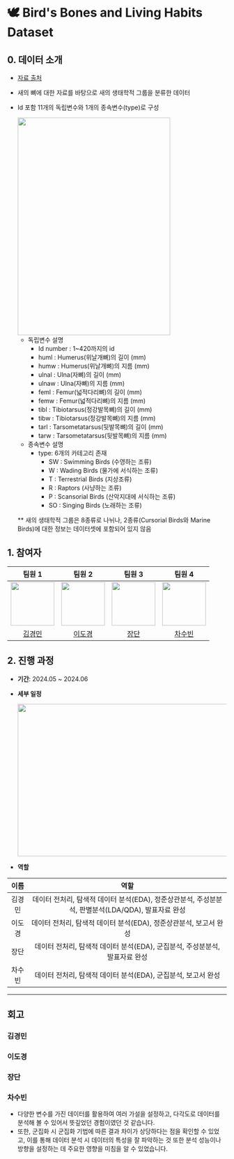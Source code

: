 # **🕊 Bird's Bones and Living Habits Dataset**

## **0. 데이터 소개**
- [자료 출처](https://www.kaggle.com/datasets/zhangjuefei/birds-bones-and-living-habits/data) 
- 새의 뼈에 대한 자료를 바탕으로 새의 생태학적 그룹을 분류한 데이터
- Id 포함 11개의 독립변수와 1개의 종속변수(type)로 구성
  
  <img src = "https://github.com/chasubeen/Birds/assets/98953721/9190a656-fb9a-4d7f-927d-568d5673e3a0" height = 500 width = 350>
  
  - 독립변수 설명
    - Id number : 1~420까지의 id
    - huml : Humerus(위날개뼈)의 길이 (mm)
    - humw : Humerus(위날개뼈)의 지름 (mm)
    - ulnal : Ulna(자뼈)의 길이 (mm)
    - ulnaw : Ulna(자뼈)의 지름 (mm)
    - feml : Femur(넓적다리뼈)의 길이 (mm)
    - femw : Femur(넓적다리뼈)의 지름 (mm)
    - tibl : Tibiotarsus(정강발목뼈)의 길이 (mm)
    - tibw : Tibiotarsus(정강발목뼈)의 지름 (mm)
    - tarl : Tarsometatarsus(뒷발목뼈)의 길이 (mm)
    - tarw : Tarsometatarsus(뒷발목뼈)의 지름 (mm)
  - 종속변수 설명
    - type: 6개의 카테고리 존재
      - SW : Swimming Birds (수영하는 조류)
      - W : Wading Birds (물가에 서식하는 조류)
      - T : Terrestrial Birds (지상조류)
      - R : Raptors (사냥하는 조류)
      - P : Scansorial Birds (산악지대에 서식하는 조류)
      - SO : Singing Birds (노래하는 조류)    
  
  ** 새의 생태학적 그룹은 8종류로 나뉘나, 2종류(Cursorial Birds와 Marine Birds)에 대한 정보는 데이터셋에 포함되어 있지 않음

## **1. 참여자**
|**팀원 1**|**팀원 2**|**팀원 3**|**팀원 4**|
|:----------:|:----------:|:----------:|:----------:|
|<img src="" width = 100 height = 100>|<img src = "" width = 100 height = 100>|<img src = "" width = 100 height = 100>|<img src = "https://github.com/chasubeen/Birds/assets/98953721/897c44b7-c0d5-46ba-98d4-fb9e5b39a83e" width = 100 height = 100>|
|[김경민]()|[이도경]()|[장단]()|[차수빈](https://github.com/chasubeen)|

## **2. 진행 과정**
- **기간**: 2024.05 ~ 2024.06
- **세부 일정**
  
  <img src = "https://github.com/chasubeen/Birds/assets/98953721/60af38ae-5c00-4f40-8be9-aae8d9c8e106" width = 600 height = 350>

- **역할**
  
|**이름**|**역할**|
|:-----:|:----------:|
|김경민|데이터 전처리, 탐색적 데이터 분석(EDA), 정준상관분석, 주성분분석, 판별분석(LDA/QDA), 발표자료 완성|
|이도경|데이터 전처리, 탐색적 데이터 분석(EDA), 정준상관분석, 보고서 완성|
|장단|데이터 전처리, 탐색적 데이터 분석(EDA), 군집분석, 주성분분석, 발표자료 완성|
|차수빈|데이터 전처리, 탐색적 데이터 분석(EDA), 군집분석, 보고서 완성|

---
## **회고**
### **김경민**

### **이도경**

### **장단**

### **차수빈**
- 다양한 변수를 가진 데이터를 활용하여 여러 가설을 설정하고, 다각도로 데이터를 분석해 볼 수 있어서 뜻깊었던 경험이였던 것 같습니다.
- 또한, 군집화 시 군집화 기법에 따른 결과 차이가 상당하다는 점을 확인할 수 있었고, 이를 통해 데이터 분석 시 데이터의 특성을 잘 파악하는 것 또한 분석 성능이나 방향을 설정하는 데 주요한 영향을 미침을 알 수 있었습니다.
